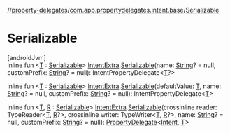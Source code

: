 //[property-delegates](../../index.md)/[com.app.propertydelegates.intent.base](index.md)/[Serializable](-serializable.md)

# Serializable

[androidJvm]\
inline fun <[T](-serializable.md) : [Serializable](https://developer.android.com/reference/kotlin/java/io/Serializable.html)> [IntentExtra](../com.app.propertydelegates.intent/-intent-extra/index.md).[Serializable](-serializable.md)(name: [String](https://kotlinlang.org/api/latest/jvm/stdlib/kotlin/-string/index.html)? = null, customPrefix: [String](https://kotlinlang.org/api/latest/jvm/stdlib/kotlin/-string/index.html)? = null): IntentPropertyDelegate<[T](-serializable.md)?>

inline fun <[T](-serializable.md) : [Serializable](https://developer.android.com/reference/kotlin/java/io/Serializable.html)> [IntentExtra](../com.app.propertydelegates.intent/-intent-extra/index.md).[Serializable](-serializable.md)(defaultValue: [T](-serializable.md), name: [String](https://kotlinlang.org/api/latest/jvm/stdlib/kotlin/-string/index.html)? = null, customPrefix: [String](https://kotlinlang.org/api/latest/jvm/stdlib/kotlin/-string/index.html)? = null): IntentPropertyDelegate<[T](-serializable.md)>

inline fun <[T](-serializable.md), [R](-serializable.md) : [Serializable](https://developer.android.com/reference/kotlin/java/io/Serializable.html)> [IntentExtra](../com.app.propertydelegates.intent/-intent-extra/index.md).[Serializable](-serializable.md)(crossinline reader: TypeReader<[T](-serializable.md), [R](-serializable.md)?>, crossinline writer: TypeWriter<[T](-serializable.md), [R](-serializable.md)?>, name: [String](https://kotlinlang.org/api/latest/jvm/stdlib/kotlin/-string/index.html)? = null, customPrefix: [String](https://kotlinlang.org/api/latest/jvm/stdlib/kotlin/-string/index.html)? = null): [PropertyDelegate](../com.app.propertydelegates/-property-delegate/index.md)<[Intent](https://developer.android.com/reference/kotlin/android/content/Intent.html), [T](-serializable.md)>
